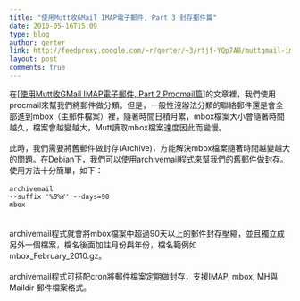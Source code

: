 ```yaml
---
title: "使用Mutt收GMail IMAP電子郵件, Part 3 封存郵件篇"
date: 2010-05-16T15:09
type: blog
author: qerter
link: http://feedproxy.google.com/~r/qerter/~3/rtjf-YQp7A8/muttgmail-imap-part-3.html
layout: post
comments: true
---
```


在[<a href="http://qerter.blogspot.com/2009/10/muttgmail-imap-part-2-procmail.html">使用Mutt收GMail IMAP電子郵件, Part 2 Procmail篇</a>]的文章裡，我們使用procmail來幫我們將郵件做分類。但是，一般性沒辦法分類的聯絡郵件還是會全部進到mbox（主郵件檔案）裡，隨著時間日積月累，mbox檔案大小會隨著時間越久，檔案會越變越大，Mutt讀取mbox檔案速度因此而變慢。<br /><br />此時，我們需要將舊郵件做封存(Archive)，方能解決mbox檔案隨著時間越變越大的問題。在Debian下，我們可以使用archivemail程式來幫我們的舊郵件做封存。使用方法十分簡單，如下：<br /><br /><code>archivemail --suffix '_%B_%Y' --days=90  mbox<br /></code><br /><br />archivemail程式就會將mbox檔案中超過90天以上的郵件封存壓縮，並且獨立成另外一個檔案，檔名後面加註月份與年份，檔名範例如 mbox_February_2010.gz。<br /><br />archivemail程式可搭配cron將郵件檔案定期做封存，支援IMAP, mbox, MH與Maildir 郵件檔案格式。
